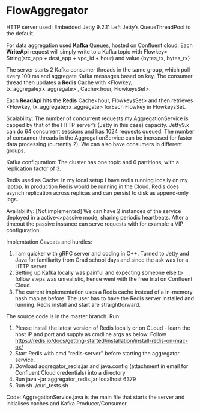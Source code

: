 # FlowAggregator

HTTP server used: Embedded Jetty 9.2.11
Left Jetty’s QueueThreadPool to the default.

For data aggregation used **Kafka** Queues, hosted on Confluent cloud.
Each **WriteApi** request will simply write to a Kafka topic with Flowkey= String(src_app + dest_app + vpc_id + hour) and value {bytes_tx, bytes_rx}

The server starts 2 Kafka consumer threads in the same group, which poll every 100 ms and aggregate Kafka messages based on key.
The consumer thread then updates a **Redis** Cache with <Flowkey, tx_aggregate;rx_aggregate> , Cache<hour, FlowkeysSet>.

Each **ReadApi**  hits the **Redis** Cache<hour, FlowkeysSet> and then retrieves <Flowkey, tx_aggregate;rx_aggregate> forEach Flowkey in FlowkeysSet.

Scalability:
The number of concurrent requests my AggregationService is capped by that of the HTTP server’s (Jetty in this case) capacity. Jetty9.x can do 64 concurrent sessions and has 1024 requests queued.
The number of consumer threads in the AggregationService can be increased for faster data processing (currently 2). We can also have consumers in different groups.

Kafka configuration: The cluster has one topic and 6 partitions, with a replication factor of 3.

Redis used as Cache: In my local setup I have redis running locally on my laptop. In production Redis would be running in the Cloud. Redis does asynch
replication across replicas and can persist to disk as append-only logs.

Availability: [Not implemented]
We can have 2 instances of the service deployed in a active<>passive mode, sharing periodic heartbeats. After a timeout the passive instance can serve requests with for example a VIP configuration.

Implemtation Caveats and hurdles:
1. I am quicker with gRPC server and coding in C++. Turned to Jetty and Java for familiarity 
from Grad school days and since the ask was for a HTTP server.
2. Setting up Kafka locally was painful and expecting someone else to follow steps was unrealistic, hence went with the free trial on Confluent Cloud.
3. The current implementation uses a Redis cache instead of a in-memory hash map as before. The user has to have the Redis server installed and running.
Redis install and start are straightforward.
  
The source code is in the master branch.
Run:
1. Please install the latest version of Redis locally or on CLoud - learn the host IP and port and supply as cmdline args as below. Follow  https://redis.io/docs/getting-started/installation/install-redis-on-mac-os/
2. Start Redis with cmd "redis-server" before starting the aggregator service.
3. Dowload aggregator_redis.jar and java.config (attachment in email for Confluent Cloud credentials) into a directory
4. Run  java -jar aggregator_redis.jar localhost 6379
5. Run sh ./curl_tests.sh

Code:
AggregationService.java is the main file that starts the server and initialises caches and Kafka Producer/Consumer.
